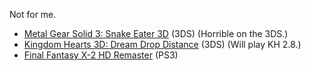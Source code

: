 Not for me.

- [Metal Gear Solid 3: Snake Eater 3D](http://www.metacritic.com/game/3ds/metal-gear-solid-snake-eater-3d) (3DS) (Horrible on the 3DS.)
- [Kingdom Hearts 3D: Dream Drop Distance](http://www.metacritic.com/game/3ds/kingdom-hearts-3d-dream-drop-distance) (3DS) (Will play KH 2.8.)
- [Final Fantasy X-2 HD Remaster](http://www.metacritic.com/game/playstation-4/final-fantasy-x-x-2-hd-remaster) (PS3)
